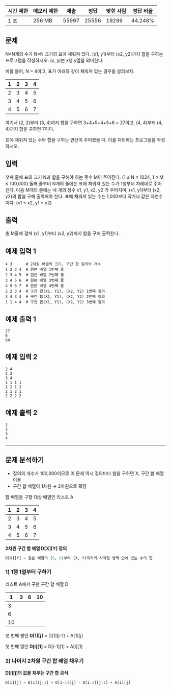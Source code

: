 | 시간 제한 | 메모리 제한 | 제출 | 정답 | 맞힌 사람 | 정답 비율 |
| --- | --- | --- | --- | --- | --- |
| 1 초 | 256 MB | 55997 | 25556 | 19299 | 44.248% |

## 문제

N×N개의 수가 N×N 크기의 표에 채워져 있다. (x1, y1)부터 (x2, y2)까지 합을 구하는 프로그램을 작성하시오. (x, y)는 x행 y열을 의미한다.

예를 들어, N = 4이고, 표가 아래와 같이 채워져 있는 경우를 살펴보자.

| 1 | 2 | 3 | 4 |
| --- | --- | --- | --- |
| 2 | 3 | 4 | 5 |
| 3 | 4 | 5 | 6 |
| 4 | 5 | 6 | 7 |

여기서 (2, 2)부터 (3, 4)까지 합을 구하면 3+4+5+4+5+6 = 27이고, (4, 4)부터 (4, 4)까지 합을 구하면 7이다.

표에 채워져 있는 수와 합을 구하는 연산이 주어졌을 때, 이를 처리하는 프로그램을 작성하시오.

## 입력

첫째 줄에 표의 크기 N과 합을 구해야 하는 횟수 M이 주어진다. (1 ≤ N ≤ 1024, 1 ≤ M ≤ 100,000) 둘째 줄부터 N개의 줄에는 표에 채워져 있는 수가 1행부터 차례대로 주어진다. 다음 M개의 줄에는 네 개의 정수 x1, y1, x2, y2 가 주어지며, (x1, y1)부터 (x2, y2)의 합을 구해 출력해야 한다. 표에 채워져 있는 수는 1,000보다 작거나 같은 자연수이다. (x1 ≤ x2, y1 ≤ y2)

## 출력

총 M줄에 걸쳐 (x1, y1)부터 (x2, y2)까지 합을 구해 출력한다.

## 예제 입력 1

```
4 3      # 2차원 배열의 크기, 구간 합 질의의 개수
1 2 3 4  # 원본 배열 1번째 줄
2 3 4 5  # 원본 배열 2번째 줄
3 4 5 6  # 원본 배열 3번째 줄
4 5 6 7  # 원본 배열 4번째 줄
2 2 3 4  # 구간 합(X1, Y1), (X2, Y2) 1번째 질의
3 4 3 4  # 구간 합(X1, Y1), (X2, Y2) 2번째 질의
1 1 4 4  # 구간 합(X1, Y1), (X2, Y2) 3번째 질의
```

## 예제 출력 1

```
27
6
64
```

## 예제 입력 2

```
2 4
1 2
3 4
1 1 1 1
1 2 1 2
2 1 2 1
2 2 2 2
```

## 예제 출력 2

```
1
2
3
4
```

---

## 문제 분석하기

- 질의의 개수가 100,000이므로 이 문제 역시 질의마다 합을 구하면 X, 구간 합 배열 이용
- 구간 합 배열이 1차원 → 2차원으로 확장

합 배열을 구할 대상 배열인 리스트 A

| 1 | 2 | 3 | 4 |
| --- | --- | --- | --- |
| 2 | 3 | 4 | 5 |
| 3 | 4 | 5 | 6 |
| 4 | 5 | 6 | 7 |

**2차원 구간 합 배열 D[X][Y] 정의**

```python
D[X][Y] = 원본 배열의 (0, 0)부터 (X, Y)까지의 사각형 영역 안에 있는 수의 합
```

### 1) 1행 1열부터 구하기

리스트 A에서 구한 구간 합 배열 D

| 1 | 3 | 6 | 10 |
| --- | --- | --- | --- |
| 3 |  |  |  |
| 6 |  |  |  |
| 10 |  |  |  |

첫 번째 행인 **D[1][j]** = D[1][j-1] + A[1][j]

첫 번째 열인 **D[i][1]** = D[i-1][1] + A[i][1]

### 2) 나머지 2차원 구간 합 배열 채우기

**D[i][j]의 값을 채우는 구간 합 공식**

```python
D[i][j] = D[i][j-1] + D[i-1][j] - D[i-1][j-1] + A[i][j]
```